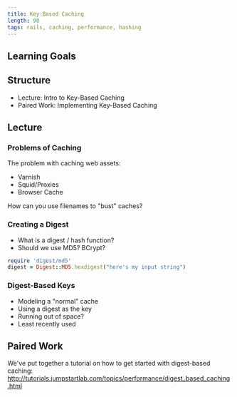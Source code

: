 ```yaml
---
title: Key-Based Caching
length: 90
tags: rails, caching, performance, hashing
---
```


## Learning Goals

## Structure

* Lecture: Intro to Key-Based Caching
* Paired Work: Implementing Key-Based Caching

## Lecture

### Problems of Caching

The problem with caching web assets:

* Varnish
* Squid/Proxies
* Browser Cache

How can you use filenames to "bust" caches?

### Creating a Digest

* What is a digest / hash function?
* Should we use MD5? BCrypt?

```ruby
require 'digest/md5'
digest = Digest::MD5.hexdigest("here's my input string")
```

### Digest-Based Keys

* Modeling a "normal" cache
* Using a digest as the key
* Running out of space?
* Least recently used

## Paired Work

We've put together a tutorial on how to get started with digest-based caching: http://tutorials.jumpstartlab.com/topics/performance/digest_based_caching.html
